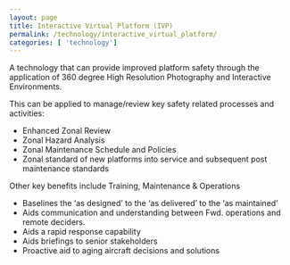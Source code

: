 ```yaml
---
layout: page
title: Interactive Virtual Platform (IVP)
permalink: /technology/interactive_virtual_platform/
categories: [ 'technology']
---
```


A technology that can provide improved platform safety through the application of 360 degree High Resolution Photography and Interactive Environments.

This can be applied to manage/review key safety related processes and activities:

* Enhanced Zonal Review
* Zonal Hazard Analysis
* Zonal Maintenance Schedule and Policies
* Zonal standard of new platforms into service and subsequent post maintenance standards

Other key benefits include Training, Maintenance & Operations

* Baselines the ‘as designed’ to the ‘as delivered’ to the ‘as maintained’
* Aids communication and understanding between Fwd. operations and remote deciders.
* Aids a rapid response capability
* Aids briefings to senior stakeholders
* Proactive aid to aging aircraft decisions and solutions
